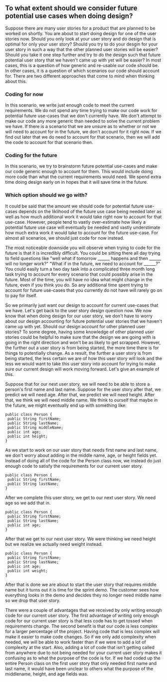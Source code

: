 ## To what extent should we consider future potential use cases when doing design?
Suppose there are many user stories for a product that are planned to be worked on shortly. You are about to start doing design for one of the user stories now. Should you only look at your user story and do design that is optimal for only your user story? Should you try to do your desgin for your user story in such a way that the other planned user stories will be easier? Should you take it one step further and try to do the design such that future potential user story that we haven't came up with yet will be easier? In most cases, this is a question of how generic and re-usable our code should be. In other cases, it is a question of which scenarios our code should account for. There are two different approaches that come to mind when thinking about this.

### Coding for now
In this scenario, we write just enough code to meet the current requirements. We do not spend any time trying to make our code work for potential future use-cases that we don't currently have. We don't attempt to make our code any more generic than needed to solve the current problem we have. If there is a scenario that we are unsure as to whether or not we will need to account for in the future, we don't account for it right now. If we find out later that we do need to account for that scenario, then we will add the code to account for that scenario then.

### Coding for the future
In this scenario, we try to brainstorm future potential use-cases and make our code generic enough to account for them. This would include doing more code than what the current requirements would need. We spend extra time doing design early on in hopes that it will save time in the future.

### Which option should we go with?
It could be said that the amount we should code for potential future use-cases depends on the liklihood of the future use case being needed later as well as how much additional work it would take right now to account for that use-case. However, people tend to vastly over-estimate how likely a potential future use case will eventually be needed and vastly understimate how much extra work it would take to account for the future use-case. For almost all scenarios, we should just code for now instead.

The most noticeable downside you will observe when trying to code for the future is that it is incredibly difficult. You could be sitting there all day trying to field questions like "well what if tomorrow ______ happens and then ______ will no longer work?" "What if in the future, we need to account for ______?" You could easily turn a two day task into a complicated three month long task trying to account for every scenario that could possibly arise in the future. Most of the time, you will have no idea what might change in the future, even if you think you do. So any additional time spent trying to account for future use-cases that you currently do not have will rarely go on to pay for itself.

So we primarily just want our design to account for current use-cases that we have. Let's get back to the user story design question now. We now know that when doing design for our user story, we don't have to worry about our design accounting for future potential user stories that we haven't came up with yet. Should our design account for other planned user stories? To some degree, having some knowledge of other planned user stories could be helpful to make sure that the design we are going with is going in the right direction and won't be as likely to get scrapped. However, the further out a user story is from being started, the more time there is for things to potentially change. As a result, the further a user story is from being started, the less certain we are of how this user story will look and the less we would want to take this user story into account for trying to make sure our current design will work moving forward. Let's give an example of this. 

Suppose that for our next user story, we will need to be able to store a person's first name and last name. Suppose for the user story after that, we predict we will need age. After that, we predict we will need height. After that, we think we will need middle name. We think to ourself that maybe in the future, we might eventually end up with something like:
```
public class Person {
 public String firstName;
 public String lastName;
 public String middleName;
 public int age;
 public int height;
}
```
As we start to work on our user story that needs first name and last name, we don't worry about adding in the middle name, age, or height fields yet. Instead of doing all of the code for the Person class now, we instead do just enough code to satisfy the requirements for our current user story.
```
public class Person {
 public String firstName;
 public String lastName;
}
```
After we complete this user story, we get to our next user story. We need age so we add that in.
```
public class Person {
 public String firstName;
 public String lastName;
 public int age;
}
```
After that we get to our next user story. We were thinking we need height but we realize we actually need weight instead.
```
public class Person {
 public String firstName;
 public String lastName;
 public int age;
 public int weight;
}
```
After that is done we are about to start the user story that requires middle name but it turns out it is time for the sprint demo. The customer sees how everything looks in the demo and decides they no longer need middle name so we drop that user story.

There were a couple of advantages that we received by only writing enough code for our current user story. The first advantage of writing only enough code for our current user story is that less code has to get tossed when requirements change. The second benefit is that our code is less complex for a larger percentage of the project. Having code that is less complex will make it easier to make code changes. So if we only add complexity when needed, we will be able to work faster than if we were to add a lot of complexity at the start. Also, adding a lot of code that isn't getting called from anywhere due to not being needed for your current user story makes it confusing as to what the purpose of the code is for. If we had coded up the entire Person class on the first user story that only needed first name and last name, it would have been unclear to others what the purpose of the middlename, height, and age fields was.
